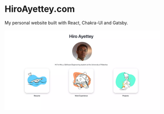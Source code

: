 # HiroAyettey.com
My personal website built with React, Chakra-UI and Gatsby. 
<br/>
<br/>
<img src="https://github.com/Eushiro/hiro-ayettey/blob/master/src/images/hiroayettey.webp"/>
